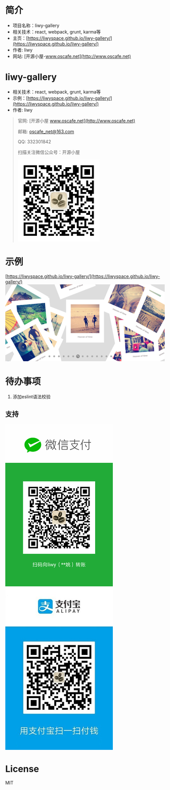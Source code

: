 # 简介
* 项目名称：liwy-gallery 
* 相关技术：react, webpack, grunt, karma等
* 主页：[https://liwyspace.github.io/liwy-gallery/](https://liwyspace.github.io/liwy-gallery/)
* 作者: liwy
* 网站: [开源小屋-www.oscafe.net](http://www.oscafe.net)

# liwy-gallery 
* 相关技术：react, webpack, grunt, karma等
* 示例：[https://liwyspace.github.io/liwy-gallery/](https://liwyspace.github.io/liwy-gallery/)
* 作者: liwy

> 官网: [开源小屋 www.oscafe.net](http://www.oscafe.net)
>
> 邮箱: oscafe_net@163.com
>
> QQ: 332301842
>
> 扫描关注微信公众号：开源小屋
>
> ![开源小屋www.oscafe.net 公众平台二维码](./oscafe_qrcode.jpg)

# 示例
[https://liwyspace.github.io/liwy-gallery/](https://liwyspace.github.io/liwy-gallery/)
![liwy-gallery Demo](./demo.png)

# 待办事项
1. 添加eslint语法校验

## 支持
![微信付款码](./weixin_fkcode.jpg)
![支付宝付款码](./zhifubao_fkcode.jpg)

# License

MIT